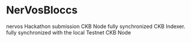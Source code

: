 # NerVosBloccs
nervos  Hackathon submission
CKB Node fully synchronized
CKB Indexer. fully synchronized with the local Testnet CKB Node
